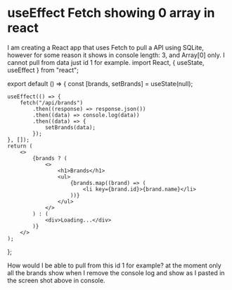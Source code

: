 
# useEffect Fetch showing 0 array in react

I am creating a React app that uses Fetch to pull a API using SQLite, however for some reason it shows in console length: 3, and Array[0] only.  I cannot pull from data just id 1 for example.
import React, { useState, useEffect } from "react";

export default () => {
    const [brands, setBrands] = useState(null);

    useEffect(() => {
        fetch("/api/brands")
            .then((response) => response.json())
            .then((data) => console.log(data))
            .then((data) => {
                setBrands(data);
            });
    }, []);
    return (
        <>
            {brands ? (
                <>
                    <h1>Brands</h1>
                    <ul>
                        {brands.map((brand) => (
                            <li key={brand.id}>{brand.name}</li>
                        ))}
                    </ul>
                </>
            ) : (
                <div>Loading...</div>
            )}
        </>
    );
};


How would I be able to pull from this id 1 for example? at the moment only all the brands show when I remove the console log and show as I pasted in the screen shot above in console.

        